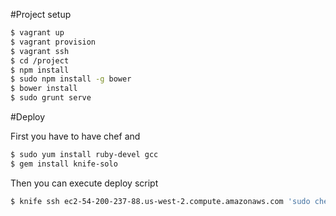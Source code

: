 #Project setup

```sh
$ vagrant up
$ vagrant provision
$ vagrant ssh
$ cd /project
$ npm install
$ sudo npm install -g bower
$ bower install
$ sudo grunt serve
```

#Deploy

First you have to have chef and

```sh
$ sudo yum install ruby-devel gcc
$ gem install knife-solo
```

Then you can execute deploy script

```sh
$ knife ssh ec2-54-200-237-88.us-west-2.compute.amazonaws.com 'sudo chef-client' -m -x ubuntu -i /home/glasek/.ssh/amazon.pem
```